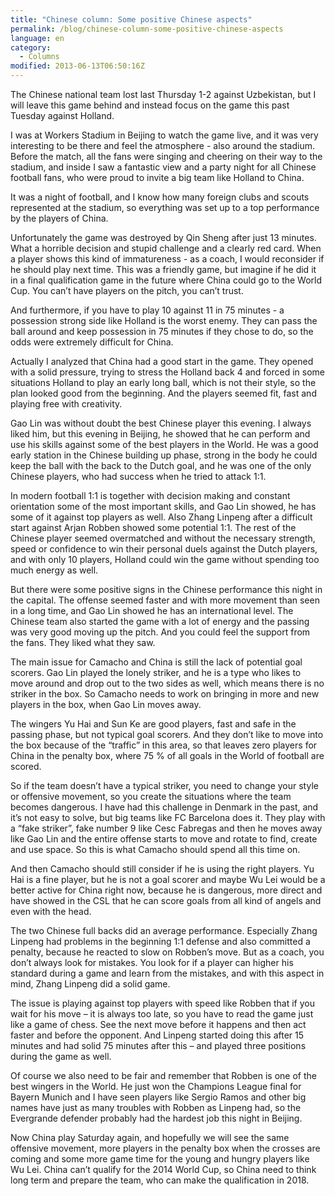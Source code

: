 ```yaml
---
title: "Chinese column: Some positive Chinese aspects"
permalink: /blog/chinese-column-some-positive-chinese-aspects
language: en
category:
  - Columns
modified: 2013-06-13T06:50:16Z
---
```


The Chinese national team lost last Thursday 1-2 against Uzbekistan, but I will leave this game behind and instead focus on the game this past Tuesday against Holland.

  
I was at Workers Stadium in Beijing to watch the game live, and it was very interesting to be there and feel the atmosphere - also around the stadium. Before the match, all the fans were singing and cheering on their way to the stadium, and inside I saw a fantastic view and a party night for all Chinese football fans, who were proud to invite a big team like Holland to China.

  
It was a night of football, and I know how many foreign clubs and scouts represented at the stadium, so everything was set up to a top performance by the players of China. 

Unfortunately the game was destroyed by Qin Sheng after just 13 minutes. What a horrible decision and stupid challenge and a clearly red card. When a player shows this kind of immatureness - as a coach, I would reconsider if he should play next time. This was a friendly game, but imagine if he did it in a final qualification game in the future where China could go to the World Cup. You can’t have players on the pitch, you can’t trust.

  
And furthermore, if you have to play 10 against 11 in 75 minutes - a possession strong side like Holland is the worst enemy. They can pass the ball around and keep possession in 75 minutes if they chose to do, so the odds were extremely difficult for China. 

  
Actually I analyzed that China had a good start in the game. They opened with a solid pressure, trying to stress the Holland back 4 and forced in some situations Holland to play an early long ball, which is not their style, so the plan looked good from the beginning. And the players seemed fit, fast and playing free with creativity.



Gao Lin was without doubt the best Chinese player this evening. I always liked him, but this evening in Beijing, he showed that he can perform and use his skills against some of the best players in the World. He was a good early station in the Chinese building up phase, strong in the body he could keep the ball with the back to the Dutch goal, and he was one of the only Chinese players, who had success when he tried to attack 1:1.



In modern football 1:1 is together with decision making and constant orientation some of the most important skills, and Gao Lin showed, he has some of it against top players as well. Also Zhang Linpeng after a difficult start against Arjan Robben showed some potential 1:1. The rest of the Chinese player seemed overmatched and without the necessary strength, speed or confidence to win their personal duels against the Dutch players, and with only 10 players, Holland could win the game without spending too much energy as well.



But there were some positive signs in the Chinese performance this night in the capital. The offense seemed faster and with more movement than seen in a long time, and Gao Lin showed he has an international level. The Chinese team also started the game with a lot of energy and the passing was very good moving up the pitch. And you could feel the support from the fans. They liked what they saw.



The main issue for Camacho and China is still the lack of potential goal scorers. Gao Lin played the lonely striker, and he is a type who likes to move around and drop out to the two sides as well, which means there is no striker in the box. So Camacho needs to work on bringing in more and new players in the box, when Gao Lin moves away.



The wingers Yu Hai and Sun Ke are good players, fast and safe in the passing phase, but not typical goal scorers. And they don’t like to move into the box because of the “traffic” in this area, so that leaves zero players for China in the penalty box, where 75 % of all goals in the World of football are scored.



So if the team doesn’t have a typical striker, you need to change your style or offensive movement, so you create the situations where the team becomes dangerous. I have had this challenge in Denmark in the past, and it’s not easy to solve, but big teams like FC Barcelona does it. They play with a “fake striker”, fake number 9 like Cesc Fabregas and then he moves away like Gao Lin and the entire offense starts to move and rotate to find, create and use space. So this is what Camacho should spend all this time on.



And then Camacho should still consider if he is using the right players. Yu Hai is a fine player, but he is not a goal scorer and maybe Wu Lei would be a better active for China right now, because he is dangerous, more direct and have showed in the CSL that he can score goals from all kind of angels and even with the head.



The two Chinese full backs did an average performance. Especially Zhang Linpeng had problems in the beginning 1:1 defense and also committed a penalty, because he reacted to slow on Robben’s move. But as a coach, you don’t always look for mistakes. You look for if a player can higher his standard during a game and learn from the mistakes, and with this aspect in mind, Zhang Linpeng did a solid game.



The issue is playing against top players with speed like Robben that if you wait for his move – it is always too late, so you have to read the game just like a game of chess. See the next move before it happens and then act faster and before the opponent. And Linpeng started doing this after 15 minutes and had solid 75 minutes after this – and played three positions during the game as well. 



Of course we also need to be fair and remember that Robben is one of the best wingers in the World. He just won the Champions League final for Bayern Munich and I have seen players like Sergio Ramos and other big names have just as many troubles with Robben as Linpeng had, so the Evergrande defender probably had the hardest job this night in Beijing.



Now China play Saturday again, and hopefully we will see the same offensive movement, more players in the penalty box when the crosses are coming and some more game time for the young and hungry players like Wu Lei. China can’t qualify for the 2014 World Cup, so China need to think long term and prepare the team, who can make the qualification in 2018.
